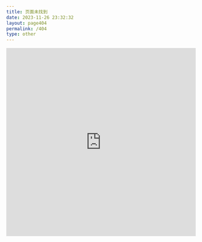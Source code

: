 ```yaml
---
title: 页面未找到
date: 2023-11-26 23:32:32
layout: page404
permalink: /404
type: other
---
```

<iframe src="https://volunteer.cdn-go.cn/404/latest/404.html" width="100%" height="500" name="topFrame" scrolling="yes"  noresize="noresize" frameborder="0" id="topFrame"></iframe>
